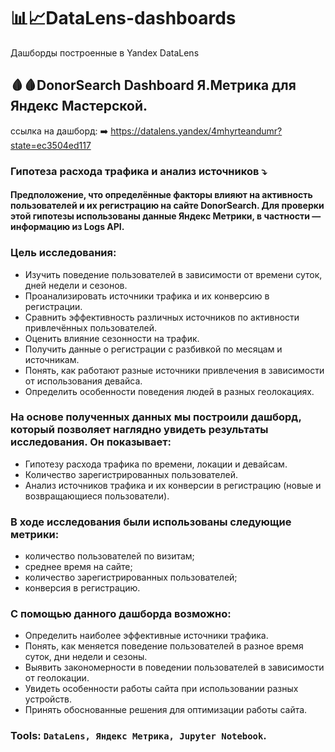# :bar_chart::chart_with_upwards_trend:DataLens-dashboards
Дашборды построенные в Yandex DataLens
## :drop_of_blood::drop_of_blood:DonorSearch Dashboard Я.Метрика для Яндекс Мастерской.
 ссылка на дашборд: :arrow_right:  <https://datalens.yandex/4mhyrteandumr?state=ec3504ed117>
 ### Гипотеза расхода трафика и анализ источников :arrow_heading_down:
 #### Предположение, что определённые факторы влияют на активность пользователей и их регистрацию на сайте DonorSearch. Для проверки этой гипотезы использованы данные Яндекс Метрики, в частности — информацию из Logs API.
 ### Цель исследования:
 - Изучить поведение пользователей в зависимости от времени суток, дней недели и сезонов.
- Проанализировать источники трафика и их конверсию в регистрации.
- Сравнить эффективность различных источников по активности привлечённых пользователей.
- Оценить влияние сезонности на трафик.
- Получить данные о регистрации с разбивкой по месяцам и источникам.
- Понять, как работают разные источники привлечения в зависимости от использования девайса.
- Определить особенности поведения людей в разных геолокациях.
### На основе полученных данных мы построили дашборд, который позволяет наглядно увидеть результаты исследования. Он показывает:
- Гипотезу расхода трафика по времени, локации и девайсам.
- Количество зарегистрированных пользователей.
- Анализ источников трафика и их конверсии в регистрацию (новые и возвращающиеся пользователи).
### В ходе исследования были использованы следующие метрики:
- количество пользователей по визитам;
- среднее время на сайте;
- количество зарегистрированных пользователей;
- конверсия в регистрацию.
### С помощью данного дашборда возможно:
- Определить наиболее эффективные источники трафика.
- Понять, как меняется поведение пользователей в разное время суток, дни недели и сезоны.
- Выявить закономерности в поведении пользователей в зависимости от геолокации.
- Увидеть особенности работы сайта при использовании разных устройств.
- Принять обоснованные решения для оптимизации работы сайта.
### Tools: `DataLens, Яндекс Метрика, Jupyter Notebook`.
